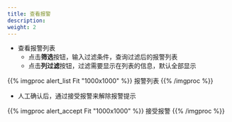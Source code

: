 ```yaml
---
title: 查看报警
description: 
weight: 2
---
```


* 查看报警列表
  * 点击**筛选**按钮，输入过滤条件，查询过滤后的报警列表
  * 点击**列过滤**按钮，过滤需要显示在列表的信息，默认全部显示

{{% imgproc alert_list Fit "1000x1000" %}}
报警列表
{{% /imgproc %}}

* 人工确认后，通过接受报警来解除报警提示
  
{{% imgproc alert_accept Fit "1000x1000" %}}
接受报警
{{% /imgproc %}}